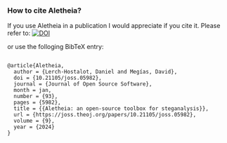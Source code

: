 
### How to cite Aletheia?

If you use Aletheia in a publication I would appreciate if you cite it. Please
refer to:
[![DOI](https://joss.theoj.org/papers/10.21105/joss.05982/status.svg)](https://doi.org/10.21105/joss.05982)

or use the folloging BibTeX entry:

```

@article{Aletheia,
  author = {Lerch-Hostalot, Daniel and Megías, David},
  doi = {10.21105/joss.05982},
  journal = {Journal of Open Source Software},
  month = jan,
  number = {93},
  pages = {5982},
  title = {{Aletheia: an open-source toolbox for steganalysis}},
  url = {https://joss.theoj.org/papers/10.21105/joss.05982},
  volume = {9},
  year = {2024}
}

```
